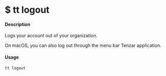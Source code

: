 <h1 class="title">$ tt logout</h1>

#### Description
Logs your account out of your organization.

On macOS, you can also log out through the menu bar Tenzar application.

#### Usage
```text
tt logout
```
